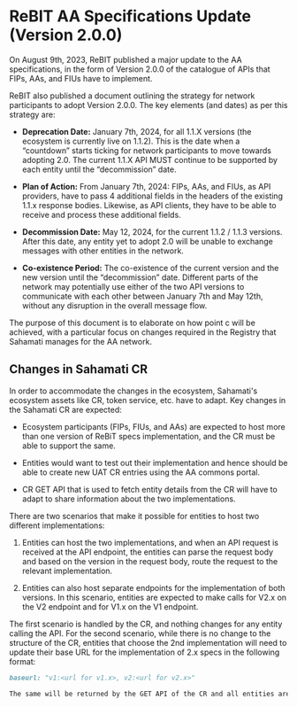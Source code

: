 # ReBIT AA Specifications Update (Version 2.0.0)

On August 9th, 2023, ReBIT published a major update to the AA specifications, in the form of Version 2.0.0 of the catalogue of APIs that FIPs, AAs, and FIUs have to implement.

ReBIT also published a document outlining the strategy for network participants to adopt Version 2.0.0. The key elements (and dates) as per this strategy are:

- **Deprecation Date:** January 7th, 2024, for all 1.1.X versions (the ecosystem is currently live on 1.1.2). This is the date when a “countdown” starts ticking for network participants to move towards adopting 2.0. The current 1.1.X API MUST continue to be supported by each entity until the “decommission” date.

- **Plan of Action:** From January 7th, 2024: FIPs, AAs, and FIUs, as API providers, have to pass 4 additional fields in the headers of the existing 1.1.x response bodies. Likewise, as API clients, they have to be able to receive and process these additional fields.

- **Decommission Date:** May 12, 2024, for the current 1.1.2 / 1.1.3 versions. After this date, any entity yet to adopt 2.0 will be unable to exchange messages with other entities in the network.

- **Co-existence Period:** The co-existence of the current version and the new version until the “decommission” date. Different parts of the network may potentially use either of the two API versions to communicate with each other between January 7th and May 12th, without any disruption in the overall message flow.

The purpose of this document is to elaborate on how point c will be achieved, with a particular focus on changes required in the Registry that Sahamati manages for the AA network.

## Changes in Sahamati CR

In order to accommodate the changes in the ecosystem, Sahamati's ecosystem assets like CR, token service, etc. have to adapt. Key changes in the Sahamati CR are expected:

- Ecosystem participants (FIPs, FIUs, and AAs) are expected to host more than one version of ReBiT specs implementation, and the CR must be able to support the same.

- Entities would want to test out their implementation and hence should be able to create new UAT CR entries using the AA commons portal.

- CR GET API that is used to fetch entity details from the CR will have to adapt to share information about the two implementations.

There are two scenarios that make it possible for entities to host two different implementations:

1. Entities can host the two implementations, and when an API request is received at the API endpoint, the entities can parse the request body and based on the version in the request body, route the request to the relevant implementation.

2. Entities can also host separate endpoints for the implementation of both versions. In this scenario, entities are expected to make calls for V2.x on the V2 endpoint and for V1.x on the V1 endpoint.

The first scenario is handled by the CR, and nothing changes for any entity calling the API. For the second scenario, while there is no change to the structure of the CR, entities that choose the 2nd implementation will need to update their base URL for the implementation of 2.x specs in the following format:

```markdown
baseurl: "v1:<url for v1.x>, v2:<url for v2.x>"

The same will be returned by the GET API of the CR and all entities are expected to parse such format while refreshing their copy of the CR in their local systems. 


